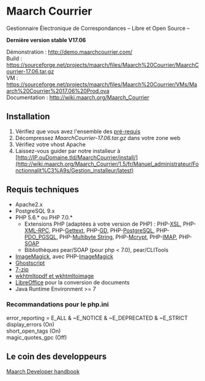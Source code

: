 # Maarch Courrier
Gestionnaire Électronique de Correspondances – Libre et Open Source –

**Dernière version stable V17.06**

Démonstration : http://demo.maarchcourrier.com/  
Build : https://sourceforge.net/projects/maarch/files/Maarch%20Courrier/MaarchCourrier-17.06.tar.gz  
VM : https://sourceforge.net/projects/maarch/files/Maarch%20Courrier/VMs/Maarch%20Courrier%2017.06%20Prod.ova  
Documentation : http://wiki.maarch.org/Maarch_Courrier  


## Installation 
1. Vérifiez que vous avez l'ensemble des [pré-requis](http://wiki.maarch.org/Maarch_Courrier/fr/Install/Prerequis/latest)
2. Décompressez *MaarchCourrier-17.06.tar.gz* dans votre zone web
3. Vérifiez votre vhost Apache
4. Laissez-vous guider par notre installeur à [http://IP.ouDomaine.tld/MaarchCourrier/install/](http://wiki.maarch.org/Maarch_Courrier/1.5/fr/Manuel_administrateur/Fonctionnalit%C3%A9s/Gestion_installeur/latest)


## Requis techniques

* Apache2.x
* PostgreSQL 9.x
* PHP 5.6.* ou PHP 7.0.*
   * Extensions PHP (adaptées à votre version de PHP) : PHP-[XSL](http://php.net/manual/en/book.xsl.php), PHP-[XML-RPC](http://php.net/manual/en/book.xmlrpc.php), PHP-[Gettext](http://php.net/manual/en/book.gettext.php), PHP-[GD](http://php.net/manual/en/book.image.php), PHP-[PostgreSQL](http://php.net/manual/en/book.pgsql.php), PHP-[PDO_PGSQL](http://php.net/manual/en/ref.pdo-pgsql.php), PHP-[Multibyte String](http://php.net/manual/en/book.mbstring.php), PHP-[Mcrypt](http://php.net/manual/en/book.mcrypt.php), PHP-[IMAP](http://php.net/manual/en/book.imap.php), PHP-[SOAP](http://php.net/manual/en/book.soap.php)
   * Bibliothèques pear/SOAP (pour php < 7.0), pear/CLITools
* [ImageMagick](http://imagemagick.org/), avec PHP-[ImageMagick](http://php.net/manual/en/book.imagick.php)
* [Ghostscript](https://www.ghostscript.com/)
* [7-zip](http://www.7-zip.org/)
* [wkhtmltopdf et wkhtmltoimage](http://wkhtmltopdf.org/downloads.html) 
* [LibreOffice](http://libreoffice.org/) pour la conversion de documents
* Java Runtime Environment >= 7


###  Recommandations pour le php.ini

error_reporting = E_ALL & ~E_NOTICE & ~E_DEPRECATED & ~E_STRICT  
display_errors (On)  
short_open_tags (On)  
magic_quotes_gpc (Off)  


## Le coin des developpeurs
[Maarch Developer handbook](http://wiki.maarch.org/Maarch_Courrier/1.5/fr/Install/DeveloperHandbook)



